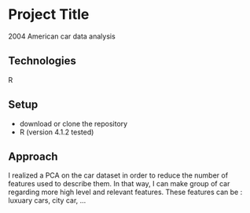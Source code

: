 # Project Title
2004 American car data analysis

## Technologies
R

## Setup
- download or clone the repository
- R (version 4.1.2 tested)

## Approach
I realized a PCA on the car dataset in order to reduce the number of features used to describe them.
In that way, I can make group of car regarding more high level and relevant features. These features can be : 
luxuary cars, city car, ... 
